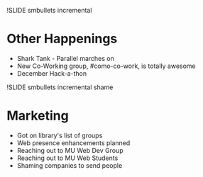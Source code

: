 !SLIDE smbullets incremental
# Other Happenings #
* Shark Tank - Parallel marches on
* New Co-Working group, #como-co-work, is totally awesome
* December Hack-a-thon

!SLIDE smbullets incremental shame
# Marketing #
* Got on library's list of groups
* Web presence enhancements planned
* Reaching out to MU Web Dev Group
* Reaching out to MU Web Students
* Shaming companies to send people